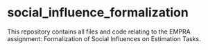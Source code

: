 # social_influence_formalization

This repository contains all files and code relating to the EMPRA assignment: Formalization of Social Influences on Estimation Tasks.
